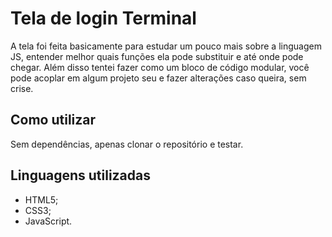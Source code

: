 # Tela de login Terminal

A tela foi feita basicamente para estudar um pouco mais sobre a linguagem JS, entender melhor quais funções ela pode substituir e até onde pode chegar.
Além disso tentei fazer como um bloco de código modular, você pode acoplar em algum projeto seu e fazer alterações caso queira, sem crise.


## Como utilizar

Sem dependências, apenas clonar o repositório e testar.


## Linguagens utilizadas
- HTML5;
- CSS3;
- JavaScript.
